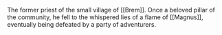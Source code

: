 The former priest of the small village of [[Brem]]. Once a beloved pillar of the community, he fell to the whispered lies of a flame of [[Magnus]], eventually being defeated by a party of adventurers.